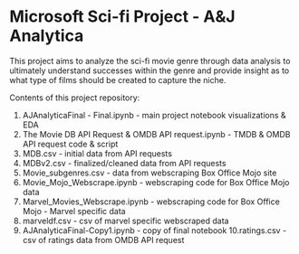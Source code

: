 # Microsoft Sci-fi Project - A&J Analytica
This project aims to analyze the sci-fi movie genre through data analysis to ultimately understand successes within the genre and provide insight as to what type of films should be created to capture the niche. 

Contents of this project repository:

1. AJAnalyticaFinal - Final.ipynb - main project notebook visualizations & EDA
2. The Movie DB API Request & OMDB API request.ipynb - TMDB & OMDB API request code & script
3. MDB.csv - initial data from API requests
4. MDBv2.csv - finalized/cleaned data from API requests
5. Movie_subgenres.csv - data from webscraping Box Office Mojo site
6. Movie_Mojo_Webscrape.ipynb - webscraping code for Box Office Mojo data
7. Marvel_Movies_Webscrape.ipynb - webscraping code for Box Office Mojo -  Marvel specific data
8. marveldf.csv - csv of marvel specific webscraped data 
9. AJAnalyticaFinal-Copy1.ipynb - copy of final notebook 
10.ratings.csv - csv of ratings data from OMDB API request  



